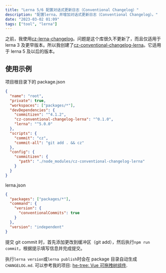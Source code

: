 ```yaml
---
title: "Lerna 5/6 配置对话式更新日志（Conventional Changelog）"
description: "配置lerna，并增加对话式更新日志（Conventional Changelog）。"
date: "2023-03-02 01:09"
tags: ["tool", "lerna"]
---
```


之前，我使用[cz-lerna-changelog](https://github.com/atlassian/cz-lerna-changelog)。问题是这个库很久不更新了，而且仅适用于 lerna 3 及更早版本。所以我创建了[cz-conventional-changelog-lerna](https://github.com/phphe/cz-conventional-changelog-lerna)。它适用于 lerna 5 及以后的版本。

## 使用示例

项目根目录下的 package.json

```json
{
  "name": "root",
  "private": true,
  "workspaces": ["packages/*"],
  "devDependencies": {
    "commitizen": "^4.1.2",
    "cz-conventional-changelog-lerna": "^0.1.0",
    "lerna": "^5.0.0"
  },
  "scripts": {
    "commit": "cz",
    "commit-all": "git add . && cz"
  },
  "config": {
    "commitizen": {
      "path": "./node_modules/cz-conventional-changelog-lerna"
    }
  }
}
```

lerna.json

```json
{
  "packages": ["packages/*"],
  "command": {
    "version": {
      "conventionalCommits": true
    }
  },
  "version": "independent"
}
```

提交 git commit 时，首先添加更改到缓冲区（git add），然后执行`npm run commit`，根据提示填写信息并完成提交。

执行`lerna version`或`lerna publish`时会在 package 目录自动生成`CHANGELOG.md`. 可以参考我的项目: [he-tree: Vue 可拖拽树组件](https://github.com/phphe/he-tree).
